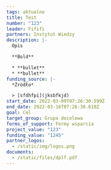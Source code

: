 ```yaml
---
tags: aktualne
title: Test
number: "123"
leader: Fififi
partners: Instytut Wiedzy
description: |-
  Opis

  **Bold**

  * **bullet**
  * **bullet**
funding_source: |-
  *Źródło*

  > [sfdhfpi](jksbfkjd)
start_date: 2022-03-09T07:26:30.599Z
end_date: 2022-03-16T07:26:30.610Z
goal: Cel
target_group: Grupa docelowa
forms_of_support: Formy wsparcia
project_value: "123"
funding_value: "1245"
partner_logos:
  - /static/img/logos.png
documents:
  - /static/files/dplf.pdf
---
```

